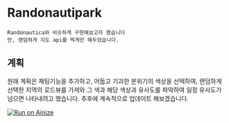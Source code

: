 
# Randonautipark
```
Randonautica와 비슷하게 구현해보고자 했습니다
만, 랜덤하게 지도 api를 찍게만 해두었습니다.
```

## 계획 
원래 계획은 채팅기능을 추가하고,
어둡고 기괴한 분위기의 색상을 선택하여,
랜덤하게 선택한 지역의 로드뷰를 가져와
그 색과 해당 색상과 유사도를 파악하여
일정 유사도가 넘으면 나타내려고 했습니다.
추후에 계속적으로 업데이트 해보겠습니다.

[![Run on Ainize](https://ainize.ai/images/run_on_ainize_button.svg)](https://ainize.web.app/redirect?git_repo=https://github.com/Byung-Jun/randonautipark)
